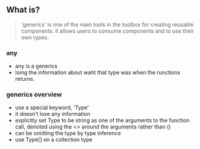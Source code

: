 ## What is?
> 'generics' is one of the main tools in the toolbox for creating reusable components.
  it allows users to consume components and to use their own types.
  
### any
- any is a generics
- loing the information about waht that type was when the runctions returns.

### generics overview
- use a special keyword, 'Type'
- it doesn’t lose any information
- explicitly set Type to be string as one of the arguments to the function call, denoted using the <> around the arguments rather than ()
- can be omitting the type by type inference
- use Type[] on a collection type


